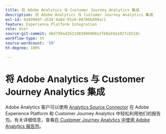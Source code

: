 ```yaml
---
title: 将 Adobe Analytics 与 Customer Journey Analytics 集成
description: 将 Adobe Analytics 与 Customer Journey Analytics 集成
exl-id: 0a9998df-a538-4a84-95a9-98706bd99ac1
feature: Experience Platform Integration
role: User
source-git-commit: 46d799ad2621d83906908a3f60a59a1027c6518c
workflow-type: ht
source-wordcount: '59'
ht-degree: 100%

---
```


# 将 Adobe Analytics 与 Customer Journey Analytics 集成

Adobe Analytics 客户可以使用 [Analytics Source Connector](https://experienceleague.adobe.com/docs/experience-platform/sources/connectors/adobe-applications/analytics.html) 在 Adobe Experience Platform 和 Customer Journey Analytics 中轻松利用他们的报告包。有关详细信息，查看[在 Customer Journey Analytics 中使用 Adobe Analytics 报告包](/help/getting-started/aa-vs-cja/aa-data-in-cja.md)。
